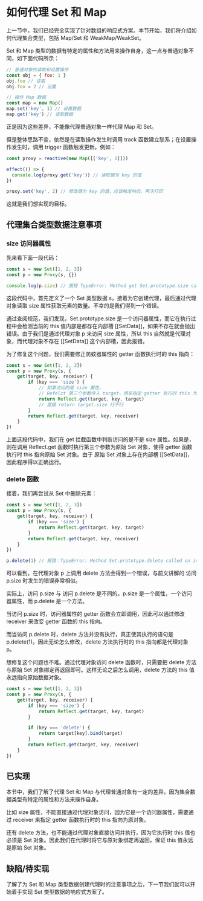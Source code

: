 # 如何代理 Set 和 Map
上一节中，我们已经完全实现了针对数组的响应式方案。本节开始，我们将介绍如何代理集合类型，包括 Map/Set 和 WeakMap/WeakSet。

Set 和 Map 类型的数据有特定的属性和方法用来操作自身，这一点与普通对象不同，如下面代码所示：
```js
// 普通对象的读取和设置操作
const obj = { foo: 1 }
obj.foo // 读取
obj.foo = 2 // 设置

// 操作 Map 数据
const map = new Map()
map.set('key', 1) // 设置数据
map.get('key') // 读取数据
```

正是因为这些差异，不能像代理普通对象一样代理 Map 和 Set。

但是整体思路不变，依然是在读取操作发生时调用 track 函数建立联系；在设置操作发生时，调用 trigger 函数触发更新。例如：
```js
const proxy = reactive(new Map([['key', 1]]))

effect(() => {
  console.log(proxy.get('key')) // 读取键为 key 的值
})

proxy.set('key', 2) // 修改键为 key 的值，应该触发响应，再次打印
```
这就是我们想实现的目标。

## 代理集合类型数据注意事项
### size 访问器属性
先来看下面一段代码：
```js
const s = new Set([1, 2, 3])
const p = new Proxy(s, {})

console.log(p.size) // 报错 TypeError: Method get Set.prototype.size called on incompatible receiver
```
这段代码中，首先定义了一个 Set 类型数据 s，接着为它创建代理，最后通过代理对象读取 size 属性获取元素的数量。不幸的是我们得到一个错误。

通过查阅规范，我们发现，Set.prototype.size 是一个访问器属性，而它在执行过程中会检测当前的 this 值内部是都存在内部槽 [[SetData]]，如果不存在就会抛出错误。由于我们是通过代理对象 p 来访问 size 属性，所以 this 自然就是代理对象，而代理对象不存在 [[SetData]] 这个内部槽，因此报错。

为了修复这个问题，我们需要修正防蚊器属性的 getter 函数执行时的 this 指向：
```js
const s = new Set([1, 2, 3])
const p = new Proxy(s, {
    get(target, key, receiver) {
        if (key === 'size') {
            // 如果访问的是 size 属性，
            // Refelct 第三个参数传入 target，用来指定 getter 执行时 this 为 原对象
            return Reflect.get(target, key, target)
            // 直接 return target.size 行不行
        }
        return Reflect.get(target, key, receiver)
    }
})
```
上面这段代码中，我们在 get 拦截函数中判断访问的是不是 size 属性。如果是，则在调用 Reflect.get 函数时执行第三个参数为原始 Set 对象，使得 getter 函数执行时 this 指向原始 Set 对象。由于 原始 Set 对象上存在内部槽 [[SetData]]，因此程序得以正确运行。

### delete 函数
接着，我们再尝试从 Set 中删除元素：
```js
const s = new Set([1, 2, 3])
const p = new Proxy(s, {
    get(target, key, receiver) {
        if (key === 'size') {
            return Reflect.get(target, key, target)
        }
        return Reflect.get(target, key, receiver)
    }
})

p.delete(1) // 报错：TypeError: Method Set.prototype.delete called on incompatible receiver [object Object]
```
可以看到，在代理对象 p 上调用 delete 方法会得到一个错误，与前文讲解的 访问 p.size 时发生的错误非常相似。

实际上，访问 p.size 与 访问 p.delete 是不同的。p.size 是一个属性，一个访问器属性，而 p.delete 是一个方法。

当访问 p.size 时，访问器属性的 getter 函数会立即调用，因此可以通过修改 receiver 来改变 getter 函数的 this 指向。

而当访问 p.delete 时，delete 方法并没有执行，真正使其执行的语句是 p.delete(1)。因此无论怎么修改，delete 方法执行时的 this 指向都是代理对象 p。

想修复这个问题也不难。通过代理对象访问 delete 函数时，只需要把 delete 方法与原始 Set 对象绑定再返回即可。这样无论之后怎么调用，delete 方法的 this 值永远指向原始数据对象。
```js
const s = new Set([1, 2, 3])
const p = new Proxy(s, {
    get(target, key, receiver) {
        if (key === 'size') {
            return Reflect.get(target, key, target)
        }

        if (key === 'delete') {
            return target[key].bind(target)
        }
        return Reflect.get(target, key, receiver)
    }
})
```

## 已实现
本节中，我们了解了代理 Set 和 Map 与代理普通对象有一定的差异，因为集合数据类型有特定的属性和方法来操作自身。

比如 size 属性，不能直接通过代理对象访问，因为它是一个访问器属性，需要通过 receiver 来指定 getter 函数执行时的 this 指向为原对象。

还有 delete 方法，也不能通过代理对象直接访问并执行，因为它执行时 this 值也必须是 Set 对象。因此我们在代理时将它与原对象绑定再返回，保证 this 值永远是原始 Set 对象。

## 缺陷/待实现
了解了为 Set 和 Map 类型数据创建代理时的注意事项之后，下一节我们就可以开始着手实现 Set 类型数据的响应式方案了。